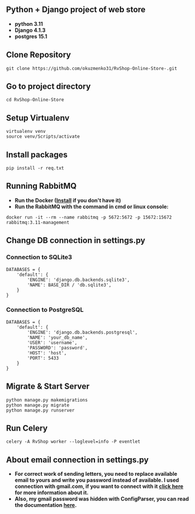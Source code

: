 ## Python + Django project of web store

- **python 3.11**
- **Django 4.1.3**
- **postgres 15.1**

## Clone Repository

```
git clone https://github.com/okuzmenko31/RvShop-Online-Store-.git
```

## Go to project directory

```
cd RvShop-Online-Store
```

## Setup Virtualenv

````
virtualenv venv
source venv/Scripts/activate
````

## Install packages

```
pip install -r req.txt
```

## Running RabbitMQ

- **Run the Docker ([Install](https://docs.docker.com/get-docker/) if you don't have it)**
- **Run the RabbitMQ with the command in cmd or linux console:**
````
docker run -it --rm --name rabbitmq -p 5672:5672 -p 15672:15672 rabbitmq:3.11-management
````

## Change DB connection in settings.py
### Connection to SQLite3

```
DATABASES = {
    'default': {
        'ENGINE': 'django.db.backends.sqlite3',
        'NAME': BASE_DIR / 'db.sqlite3',
    }
}
```

### Connection to PostgreSQL

```
DATABASES = {
    'default': {
        'ENGINE': 'django.db.backends.postgresql',
        'NAME': 'your_db_name',
        'USER': 'username',
        'PASSWORD': 'password',
        'HOST': 'host',
        'PORT': 5433
    }
}
```

## Migrate & Start Server

```
python manage.py makemigrations
python manage.py migrate
python manage.py runserver
```

## Run Celery

```
celery -A RvShop worker --loglevel=info -P eventlet
```

## About email connection in settings.py

- **For correct work of sending letters, you need to replace
  available email to yours and write you password instead of
  available. I used connection with gmail.com, if you want to
  connect with it [click here](https://support.google.com/mail/answer/7126229?hl=ru)
  for more information about it.**
- **Also, my gmail password was hidden with ConfigParser, you can
  read the documentation [here](https://docs.python.org/3/library/configparser.html#module-configparser).**